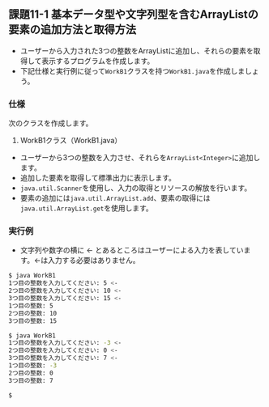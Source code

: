 ## 課題11-1 基本データ型や文字列型を含むArrayListの要素の追加方法と取得方法

- ユーザーから入力された3つの整数をArrayListに追加し、それらの要素を取得して表示するプログラムを作成します。
- 下記仕様と実行例に従って`WorkB1`クラスを持つ`WorkB1.java`を作成しましょう。

### 仕様

次のクラスを作成します。

1. WorkB1クラス（WorkB1.java）

- ユーザーから3つの整数を入力させ、それらを`ArrayList<Integer>`に追加します。
- 追加した要素を取得して標準出力に表示します。
- `java.util.Scanner`を使用し、入力の取得とリソースの解放を行います。
- 要素の追加には`java.util.ArrayList.add`、要素の取得には`java.util.ArrayList.get`を使用します。

### 実行例

- 文字列や数字の横に <- とあるところはユーザーによる入力を表しています。<-は入力する必要はありません。

```sh
$ java WorkB1
1つ目の整数を入力してください: 5 <-
2つ目の整数を入力してください: 10 <-
3つ目の整数を入力してください: 15 <-
1つ目の整数: 5
2つ目の整数: 10
3つ目の整数: 15

$ java WorkB1
1つ目の整数を入力してください: -3 <-
2つ目の整数を入力してください: 0 <-
3つ目の整数を入力してください: 7 <-
1つ目の整数: -3
2つ目の整数: 0
3つ目の整数: 7

$
```